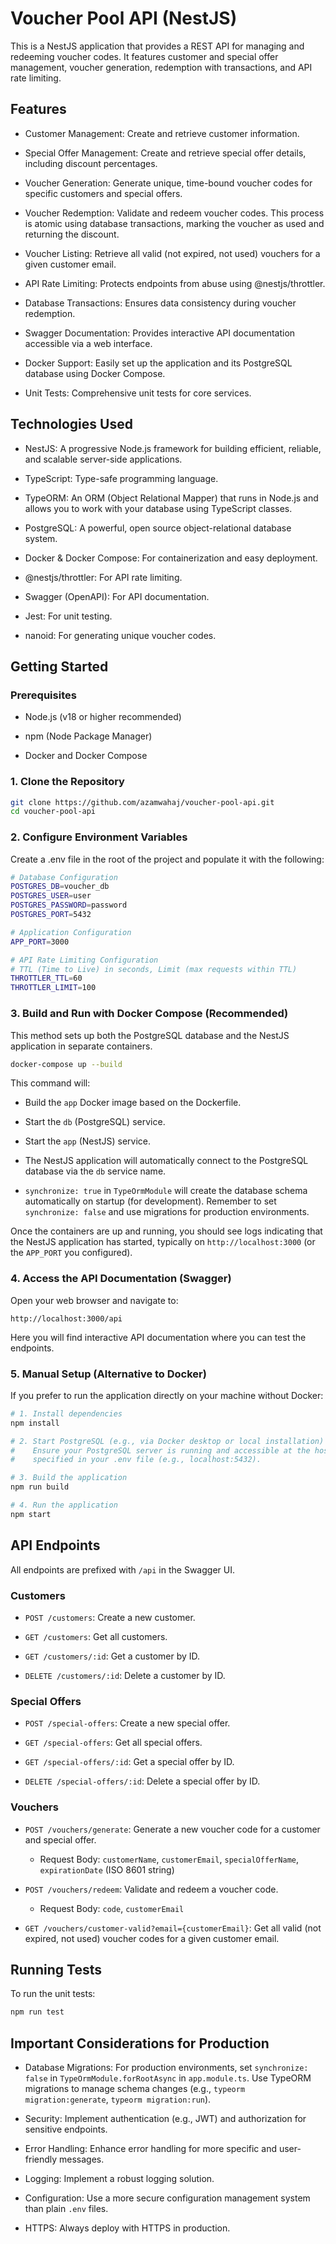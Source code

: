# Voucher Pool API (NestJS)

This is a NestJS application that provides a REST API for managing and redeeming voucher codes. It features customer and special offer management, voucher generation, redemption with transactions, and API rate limiting.

## Features

- Customer Management: Create and retrieve customer information.

- Special Offer Management: Create and retrieve special offer details, including discount percentages.

- Voucher Generation: Generate unique, time-bound voucher codes for specific customers and special offers.

- Voucher Redemption: Validate and redeem voucher codes. This process is atomic using database transactions, marking the voucher as used and returning the discount.

- Voucher Listing: Retrieve all valid (not expired, not used) vouchers for a given customer email.

- API Rate Limiting: Protects endpoints from abuse using @nestjs/throttler.

- Database Transactions: Ensures data consistency during voucher redemption.

- Swagger Documentation: Provides interactive API documentation accessible via a web interface.

- Docker Support: Easily set up the application and its PostgreSQL database using Docker Compose.

- Unit Tests: Comprehensive unit tests for core services.

## Technologies Used
- NestJS: A progressive Node.js framework for building efficient, reliable, and scalable server-side applications.

- TypeScript: Type-safe programming language.

- TypeORM: An ORM (Object Relational Mapper) that runs in Node.js and allows you to work with your database using TypeScript classes.

- PostgreSQL: A powerful, open source object-relational database system.

- Docker & Docker Compose: For containerization and easy deployment.

- @nestjs/throttler: For API rate limiting.

- Swagger (OpenAPI): For API documentation.

- Jest: For unit testing.

- nanoid: For generating unique voucher codes.

## Getting Started
### Prerequisites
- Node.js (v18 or higher recommended)

- npm (Node Package Manager)

- Docker and Docker Compose


### 1. Clone the Repository

```bash
git clone https://github.com/azamwahaj/voucher-pool-api.git
cd voucher-pool-api
```

### 2. Configure Environment Variables
Create a .env file in the root of the project and populate it with the following:

```bash
# Database Configuration
POSTGRES_DB=voucher_db
POSTGRES_USER=user
POSTGRES_PASSWORD=password
POSTGRES_PORT=5432

# Application Configuration
APP_PORT=3000

# API Rate Limiting Configuration
# TTL (Time to Live) in seconds, Limit (max requests within TTL)
THROTTLER_TTL=60
THROTTLER_LIMIT=100
```

### 3. Build and Run with Docker Compose (Recommended)

This method sets up both the PostgreSQL database and the NestJS application in separate containers.

```bash
docker-compose up --build
```

This command will:

- Build the `app` Docker image based on the Dockerfile.

- Start the `db` (PostgreSQL) service.

- Start the `app` (NestJS) service.

- The NestJS application will automatically connect to the PostgreSQL database via the `db` service name.

- `synchronize: true` in `TypeOrmModule` will create the database schema automatically on startup (for development). Remember to set `synchronize: false` and use migrations for production environments.

Once the containers are up and running, you should see logs indicating that the NestJS application has started, typically on `http://localhost:3000` (or the `APP_PORT` you configured).

### 4. Access the API Documentation (Swagger)

Open your web browser and navigate to:

`http://localhost:3000/api`

Here you will find interactive API documentation where you can test the endpoints.

### 5. Manual Setup (Alternative to Docker)
If you prefer to run the application directly on your machine without Docker:

```bash
# 1. Install dependencies
npm install

# 2. Start PostgreSQL (e.g., via Docker desktop or local installation)
#    Ensure your PostgreSQL server is running and accessible at the host and port
#    specified in your .env file (e.g., localhost:5432).

# 3. Build the application
npm run build

# 4. Run the application
npm start
```

## API Endpoints
All endpoints are prefixed with `/api` in the Swagger UI.

### Customers
- `POST /customers`: Create a new customer.

- `GET /customers`: Get all customers.

- `GET /customers/:id`: Get a customer by ID.

- `DELETE /customers/:id`: Delete a customer by ID.

### Special Offers
- `POST /special-offers`: Create a new special offer.

- `GET /special-offers`: Get all special offers.

- `GET /special-offers/:id`: Get a special offer by ID.

- `DELETE /special-offers/:id`: Delete a special offer by ID.

### Vouchers
- `POST /vouchers/generate`: Generate a new voucher code for a customer and special offer.

  - Request Body: `customerName`, `customerEmail`, `specialOfferName`, `expirationDate` (ISO 8601 string)

- `POST /vouchers/redeem`: Validate and redeem a voucher code.

  - Request Body: `code`, `customerEmail`

- `GET /vouchers/customer-valid?email={customerEmail}`: Get all valid (not expired, not used) voucher codes for a given customer email.

## Running Tests
To run the unit tests:

```bash
npm run test
```

## Important Considerations for Production
- Database Migrations: For production environments, set `synchronize: false` in `TypeOrmModule.forRootAsync` in `app.module.ts`. Use TypeORM migrations to manage schema changes (e.g., `typeorm migration:generate`, `typeorm migration:run`).

- Security: Implement authentication (e.g., JWT) and authorization for sensitive endpoints.

- Error Handling: Enhance error handling for more specific and user-friendly messages.

- Logging: Implement a robust logging solution.

- Configuration: Use a more secure configuration management system than plain `.env` files.

- HTTPS: Always deploy with HTTPS in production.